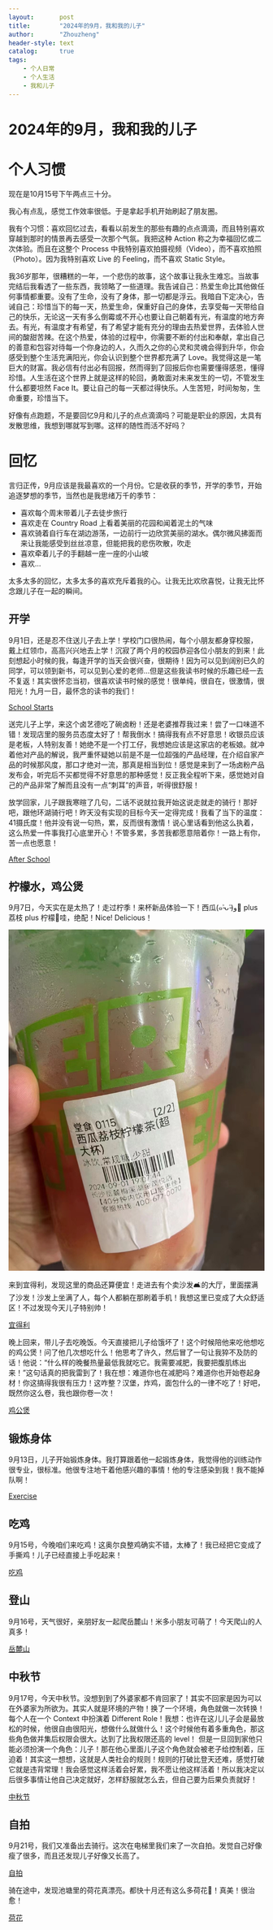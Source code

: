 ```yaml
---
layout:       post
title:        "2024年的9月，我和我的儿子"
author:       "Zhouzheng"
header-style: text
catalog:      true
tags:
    - 个人日常
    - 个人生活
    - 我和儿子
---
```


# 2024年的9月，我和我的儿子

# 个人习惯

现在是10月15号下午两点三十分。

我心有点乱，感觉工作效率很低。于是拿起手机开始刷起了朋友圈。

我有个习惯：喜欢回忆过去，看看以前发生的那些有趣的点点滴滴，而且特别喜欢穿越到那时的情景再去感受一次那个气氛。我把这种 Action 称之为幸福回忆或二次体验。而且在这整个 Process 中我特别喜欢拍摄视频（Video），而不喜欢拍照（Photo）。因为我特别喜欢 Live 的 Feeling，而不喜欢 Static Style。

我36岁那年，很糟糕的一年，一个悲伤的故事，这个故事让我永生难忘。当故事完结后我看透了一些东西，我领略了一些道理。我告诫自己：热爱生命比其他做任何事情都重要。没有了生命，没有了身体，那一切都是浮云。我暗自下定决心，告诫自己：珍惜当下的每一天，热爱生命，保重好自己的身体，去享受每一天带给自己的快乐，无论这一天有多么倒霉或不开心也要让自己朝着有光，有温度的地方奔去。有光，有温度才有希望，有了希望才能有充分的理由去热爱世界，去体验人世间的酸甜苦辣。在这个热爱，体验的过程中，你需要不断的付出和奉献，拿出自己的善意和包容对待每一个你身边的人，久而久之你的心灵和灵魂会得到升华，你会感受到整个生活充满阳光，你会认识到整个世界都充满了 Love。我觉得这是一笔巨大的财富。我必信有付出必有回报，然而得到了回报后你也需要懂得感恩，懂得珍惜。人生活在这个世界上就是这样的轮回，勇敢面对未来发生的一切，不管发生什么都要坦然 Face It。要让自己的每一天都过得快乐。人生苦短，时间匆匆，生命重要，珍惜当下。

好像有点跑题，不是要回忆9月和儿子的点点滴滴吗？可能是职业的原因，太具有发散思维，我想到哪就写到哪。这样的随性而活不好吗？

# 回忆

言归正传，9月应该是我最喜欢的一个月份。它是收获的季节，开学的季节，开始追逐梦想的季节，当然也是我思绪万千的季节：

- 喜欢每个周末带着儿子去徒步旅行
- 喜欢走在 Country Road 上看着美丽的花园和闻着泥土的气味
- 喜欢骑着自行车在湖边游荡，一边前行一边欣赏美丽的湖水。偶尔微风拂面而来让我能感受到丝丝凉意，但能把我的悲伤吹散，吹走
- 喜欢牵着儿子的手翻越一座一座的小山坡
- 喜欢…

太多太多的回忆，太多太多的喜欢充斥着我的心。让我无比欢欣喜悦，让我无比怀念跟儿子在一起的瞬间。

## 开学

9月1日，还是忍不住送儿子去上学！学校门口很热闹，每个小朋友都身穿校服，戴上红领巾，高高兴兴地去上学！沉寂了两个月的校园恭迎各位小朋友的到来！此刻想起小时候的我，每逢开学的当天会很兴奋，很期待！因为可以见到阔别已久的同学，可以领到新书，可以见到心爱的老师...但是这些我读书时候的乐趣已经一去不复返！其实很怀恋当初，很喜欢读书时候的感觉！很单纯，很自在，很激情，很阳光！九月一日，最怀念的读书的我们！

[School Starts](/assets/kaixue.mp4)

送完儿子上学，来这个卤艺德吃了碗卤粉！还是老婆推荐我过来！尝了一口味道不错！发现店里的服务员态度太好了！帮我倒水！搞得我有点不好意思！收银员应该是老板，人特别友善！她绝不是一个打工仔，我想她应该是这家店的老板娘。就冲着他对产品的解说，我严重怀疑她以前是不是一位超强的产品经理，在介绍自家产品的时候那风度，那口才绝对一流，那真是相当到位！感觉是来到了一场卤粉产品发布会，听完后不买都觉得不好意思的那种感觉！反正我全程听下来，感觉她对自己的产品非常了解而且没有一点“刺耳”的声音，听得很舒服！

放学回家，儿子跟我寒暄了几句，二话不说就拉我开始这说走就走的骑行！那好吧，跟他环湖骑行吧！昨天没有实现的目标今天一定得完成！我看了当下的温度：41摄氏度！他并没有说一句热，累，反而很有激情！说心里话看到他这么执着，这么热爱一件事我打心底里开心！不管多累，多苦我都愿意陪着你！一路上有你，苦一点也愿意！

[After School](/assets/fangxue.mp4)

## 柠檬水，鸡公煲

9月7日，今天实在是太热了！走过柠季！来杯新品体验一下！西瓜(๑˃̵ᴗ˂̵)و🍉 plus 荔枝 plus 柠檬🍋哇，绝配！Nice! Delicious！

![Lemonade](/images/20241015165445.jpg)

来到宜得利，发现这里的商品还算便宜！走进去有个卖沙发🛋的大厅，里面摆满了沙发！沙发上坐满了人，每个人都躺在那刷着手机！我想这里已变成了大众舒适区！不过发现今天儿子特别帅！

[宜得利](/assets/yideli.mp4)

晚上回来，带儿子去吃晚饭。今天直接把儿子给饿坏了！这个时候陪他来吃他想吃的鸡公煲！问了他几次想吃什么！他思考了许久，然后冒了一句让我猝不及防的话！他说：“什么样的晚餐热量最低我就吃它。我需要减肥，我要把腹肌练出来！”这句话真的把我雷到了！我在想：难道你也在减肥吗？难道你也开始卷起身材！你这搞得我很有压力！这咋整？汉堡，炸鸡，面包什么的一律不吃了！好吧，既然你这么卷，我也跟你卷一次！

[鸡公煲](/assets/jigongbao.mp4)

## 锻炼身体

9月13日，儿子开始锻炼身体。我打算跟着他一起锻炼身体，我觉得他的训练动作很专业，很标准。他很专注地干着他感兴趣的事情！他的专注感染到我！我不能掉队啊！

[Exercise](/assets/duanlian.mp4)

## 吃鸡

9月15号，今晚咱们来吃鸡！这奥尔良整鸡确实不错，太棒了！我已经把它变成了手撕鸡！儿子已经直接上手吃起来！

[吃鸡](/assets/chiji.mp4)

## 登山

9月16号，天气很好，亲朋好友一起爬岳麓山！米多小朋友可萌了！今天爬山的人真多！

[岳麓山](/assets/yuelushan.mp4)

## 中秋节

9月17号，今天中秋节。没想到到了外婆家都不肯回家了！其实不回家是因为可以在外婆家为所欲为。其实人就是环境的产物！换了一个环境，角色就做一次转换！每个人在一个 Context 中扮演着 Different Role！我想：也许在这儿儿子会是最放松的时候，他很自由很阳光，想做什么就做什么！这个时候他有着多重角色，那这些角色做并集后权限会很大。达到了比我权限还高的 level！ 但是一旦回到家他只能必须扮演一个角色：儿子！那在他心里面儿子这个角色就会被老子给控制着，压迫着！其实这一想想，这就是人类社会的规则！规则的打破比登天还难，感觉打破它就是违背常理！我会感觉这样活着会好累，我不愿让他这样活着！所以我决定以后很多事情让他自己决定就好，怎样舒服就怎么去，但自己要为后果负责就好！

[中秋节](/assets/zhongqiujie.mp4)

## 自拍

9月21号，我们又准备出去骑行。这次在电梯里我们来了一次自拍。发觉自己好像瘦了很多，而且还发现儿子好像又长高了。

[自拍](/assets/zipai.mp4)

骑在途中，发现池塘里的荷花真漂亮。都快十月还有这么多荷花🪷！真美！很治愈！

[荷花](/assets/hehua.mp4)


